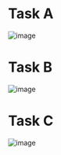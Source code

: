 # Task A
![image](https://github.com/user-attachments/assets/faa43473-5b36-42cc-b2fe-cf0c524ba4f0)

# Task B
![image](https://github.com/user-attachments/assets/426840b1-e917-4d69-aee9-b39a6894a766)

# Task C
![image](https://github.com/user-attachments/assets/9839dde2-0f6b-4e5c-9d53-b489c3ba1de4)
